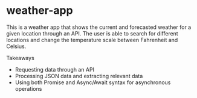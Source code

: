 # weather-app

This is a weather app that shows the current and forecasted weather for a given location through an API. The user is able to search for different locations and change the temperature scale between Fahrenheit and Celsius.

Takeaways
- Requesting data through an API
- Processing JSON data and extracting relevant data
- Using both Promise and Async/Await syntax for asynchronous operations